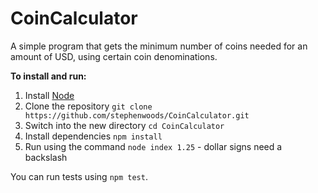 # CoinCalculator
A simple program that gets the minimum number of coins needed for an amount of USD, using certain coin denominations.

**To install and run:**

1. Install [Node](https://nodejs.org/en/download/)
2. Clone the repository `git clone https://github.com/stephenwoods/CoinCalculator.git`
3. Switch into the new directory `cd CoinCalculator`
3. Install dependencies `npm install`
4. Run using the command `node index 1.25` - dollar signs need a backslash

You can run tests using `npm test`.
